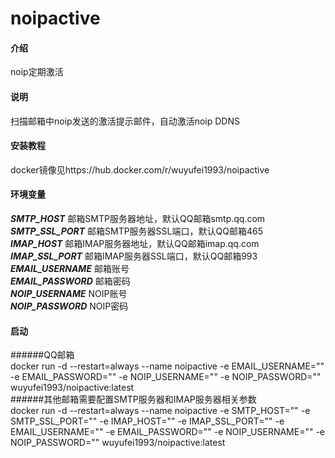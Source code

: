 # noipactive

#### 介绍
noip定期激活

#### 说明
扫描邮箱中noip发送的激活提示邮件，自动激活noip DDNS


#### 安装教程
docker镜像见https://hub.docker.com/r/wuyufei1993/noipactive  

#### 环境变量
___SMTP_HOST___ 邮箱SMTP服务器地址，默认QQ邮箱smtp.qq.com  
___SMTP_SSL_PORT___ 邮箱SMTP服务器SSL端口，默认QQ邮箱465  
___IMAP_HOST___ 邮箱IMAP服务器地址，默认QQ邮箱imap.qq.com  
___IMAP_SSL_PORT___ 邮箱IMAP服务器SSL端口，默认QQ邮箱993  
___EMAIL_USERNAME___ 邮箱账号  
___EMAIL_PASSWORD___ 邮箱密码  
___NOIP_USERNAME___ NOIP账号  
___NOIP_PASSWORD___ NOIP密码  

#### 启动
######QQ邮箱    
docker run -d --restart=always --name noipactive -e EMAIL_USERNAME="" -e EMAIL_PASSWORD="" -e NOIP_USERNAME="" -e NOIP_PASSWORD="" wuyufei1993/noipactive:latest    
######其他邮箱需要配置SMTP服务器和IMAP服务器相关参数    
docker run -d --restart=always --name noipactive -e SMTP_HOST="" -e SMTP_SSL_PORT="" -e IMAP_HOST="" -e IMAP_SSL_PORT="" -e EMAIL_USERNAME="" -e EMAIL_PASSWORD="" -e NOIP_USERNAME="" -e NOIP_PASSWORD="" wuyufei1993/noipactive:latest


